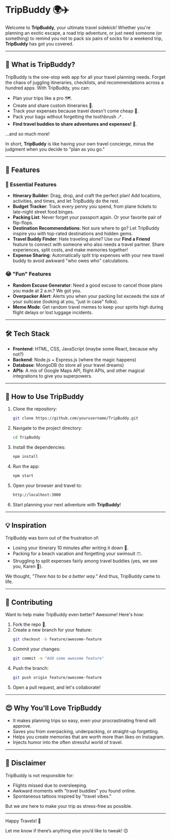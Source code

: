 # TripBuddy 🌍✈️

Welcome to **TripBuddy**, your ultimate travel sidekick! Whether you're planning an exotic escape, a road trip adventure, or just need someone (or something) to remind you not to pack six pairs of socks for a weekend trip, **TripBuddy** has got you covered.

---

## 🧐 What is TripBuddy?

TripBuddy is the one-stop web app for all your travel planning needs. Forget the chaos of juggling itineraries, checklists, and recommendations across a hundred apps. With TripBuddy, you can:

- Plan your trips like a pro 🗺️.
- Create and share custom itineraries 📅.
- Track your expenses because travel doesn't come cheap 💸.
- Pack your bags without forgetting the toothbrush 🪥.
- **Find travel buddies to share adventures and expenses!** 👫.

...and so much more!

In short, **TripBuddy** is like having your own travel concierge, minus the judgment when you decide to "plan as you go."

---

## 🚀 Features

### 🌟 Essential Features

- **Itinerary Builder**: Drag, drop, and craft the perfect plan! Add locations, activities, and times, and let TripBuddy do the rest.
- **Budget Tracker**: Track every penny you spend, from plane tickets to late-night street food binges.
- **Packing List**: Never forget your passport again. Or your favorite pair of flip-flops.
- **Destination Recommendations**: Not sure where to go? Let TripBuddy inspire you with top-rated destinations and hidden gems.
- **Travel Buddy Finder**: Hate traveling alone? Use our **Find a Friend** feature to connect with someone who also needs a travel partner. Share experiences, split costs, and make memories together!
- **Expense Sharing**: Automatically split trip expenses with your new travel buddy to avoid awkward "who owes who" calculations.

### 😂 "Fun" Features

- **Random Excuse Generator**: Need a good excuse to cancel those plans you made at 2 a.m.? We got you.
- **Overpacker Alert**: Alerts you when your packing list exceeds the size of your suitcase (looking at you, "just in case" folks).
- **Meme Mode**: Get random travel memes to keep your spirits high during flight delays or lost luggage incidents.

---

## 🛠️ Tech Stack

- **Frontend**: HTML, CSS, JavaScript (maybe some React, because why not?)
- **Backend**: Node.js + Express.js (where the magic happens)
- **Database**: MongoDB (to store all your travel dreams)
- **APIs**: A mix of Google Maps API, flight APIs, and other magical integrations to give you superpowers.

---

## 🎉 How to Use TripBuddy

1. Clone the repository:
   ```bash
   git clone https://github.com/yourusername/TripBuddy.git
   ```
2. Navigate to the project directory:
   ```bash
   cd TripBuddy
   ```
3. Install the dependencies:
   ```bash
   npm install
   ```
4. Run the app:
   ```bash
   npm start
   ```
5. Open your browser and travel to:
   ```bash
   http://localhost:3000
   ```
6. Start planning your next adventure with **TripBuddy**!

---

## 💡 Inspiration

TripBuddy was born out of the frustration of:
- Losing your itinerary 10 minutes after writing it down 📝.
- Packing for a beach vacation and forgetting your swimsuit 🩳.
- Struggling to split expenses fairly among travel buddies (yes, we see you, Karen 👀).

We thought, *"There has to be a better way."* And thus, TripBuddy came to life.

---

## 🤝 Contributing

Want to help make TripBuddy even better? Awesome! Here's how:

1. Fork the repo 🍴.
2. Create a new branch for your feature:
   ```bash
   git checkout -b feature/awesome-feature
   ```
3. Commit your changes:
   ```bash
   git commit -m "Add some awesome feature"
   ```
4. Push the branch:
   ```bash
   git push origin feature/awesome-feature
   ```
5. Open a pull request, and let's collaborate!

---

## 😍 Why You'll Love TripBuddy

- It makes planning trips so easy, even your procrastinating friend will approve.
- Saves you from overpacking, underpacking, or straight-up forgetting.
- Helps you create memories that are worth more than likes on Instagram.
- Injects humor into the often stressful world of travel.

---

## 📢 Disclaimer

TripBuddy is not responsible for:
- Flights missed due to oversleeping.
- Awkward moments with "travel buddies" you found online.
- Spontaneous tattoos inspired by "travel vibes." 

But we *are* here to make your trip as stress-free as possible.

---

Happy Travels! 🌟

Let me know if there’s anything else you’d like to tweak! 😊

